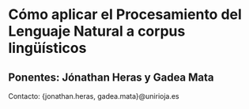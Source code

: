 # Cómo aplicar el Procesamiento del Lenguaje Natural a corpus lingüísticos
## Ponentes: Jónathan Heras y Gadea Mata
Contacto: {jonathan.heras, gadea.mata}@unirioja.es
